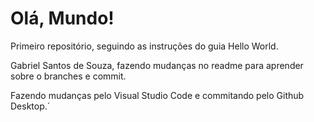 # Olá, Mundo!
Primeiro repositório, seguindo as instruções do guia Hello World.

Gabriel Santos de Souza, fazendo mudanças no readme para aprender sobre o branches e commit.

Fazendo mudanças pelo Visual Studio Code e commitando pelo Github Desktop.´
